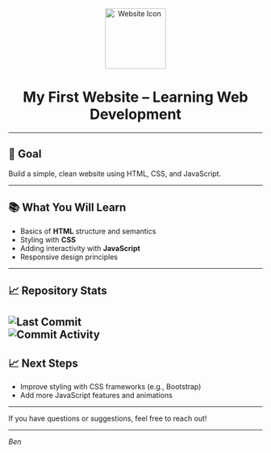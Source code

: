 <div align="center">
  <img src="https://cdn-icons-png.flaticon.com/512/747/747376.png" alt="Website Icon" width="120" />
  <h1>My First Website – Learning Web Development</h1>
</div>

---

## 🚀 Goal

Build a simple, clean website using HTML, CSS, and JavaScript.

---

## 📚 What You Will Learn

- Basics of **HTML** structure and semantics  
- Styling with **CSS**  
- Adding interactivity with **JavaScript**  
- Responsive design principles    

---
## 📈 Repository Stats

![Last Commit](https://img.shields.io/github/last-commit/einfachnurbxn/einfachnurbxn-github.io)  
![Commit Activity](https://img.shields.io/github/commit-activity/m/einfachnurbxn/einfachnurbxn-github.io)
---

## 📈 Next Steps

- Improve styling with CSS frameworks (e.g., Bootstrap)  
- Add more JavaScript features and animations  

---

If you have questions or suggestions, feel free to reach out!  

---

*Ben*

